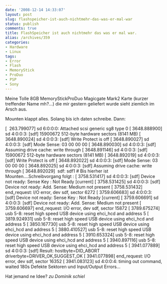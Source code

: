 ```yaml
---
date: '2008-12-14 14:33:07'
layout: post
slug: flashspeicher-ist-auch-nichtmehr-das-was-er-mal-war
status: publish
comments: true
title: FlashSpeicher ist auch nichtmehr das was er mal war.
alias: /archives/359
categories:
- Hardware
- Linux
tags:
- Error
- Flash
- MemoryStick
- ProDuo
- PSP
- Sony
---
```


Meine Tolle 8GB MemoryStickProDuo Magicgate Mark2 Karte (kurzer treffender Name mh?...) die mir gestern geliefert wurde sieht ziemlich im Arsch aus.

Mounten klappt alles. Solang bis ich daten schreibe. Dann:

[  263.799077] sd 6:0:0:0: Attached scsi generic sg8 type 0
[ 3648.888900] sd 4:0:0:3: [sdf] 15900672 512-byte hardware sectors (8141 MB)
[ 3648.890024] sd 4:0:0:3: [sdf] Write Protect is off
[ 3648.890027] sd 4:0:0:3: [sdf] Mode Sense: 03 00 00 00
[ 3648.890030] sd 4:0:0:3: [sdf] Assuming drive cache: write through
[ 3648.891146] sd 4:0:0:3: [sdf] 15900672 512-byte hardware sectors (8141 MB)
[ 3648.892019] sd 4:0:0:3: [sdf] Write Protect is off
[ 3648.892022] sd 4:0:0:3: [sdf] Mode Sense: 03 00 00 00
[ 3648.892025] sd 4:0:0:3: [sdf] Assuming drive cache: write through
[ 3648.892029]  sdf: sdf1 # Bis hierher ist Mounten....Schreibvorgang folgt :
[ 3758.531417] sd 4:0:0:3: [sdf] Device not ready: Sense Key : Not Ready [current]
[ 3758.531425] sd 4:0:0:3: [sdf] Device not ready: Add. Sense: Medium not present
[ 3758.531432] end_request: I/O error, dev sdf, sector 6272
[ 3759.606683] sd 4:0:0:3: [sdf] Device not ready: Sense Key : Not Ready [current]
[ 3759.606691] sd 4:0:0:3: [sdf] Device not ready: Add. Sense: Medium not present
[ 3759.606697] end_request: I/O error, dev sdf, sector 15872
[ 3789.675274] usb 5-8: reset high speed USB device using ehci_hcd and address 5
[ 3819.924931] usb 5-8: reset high speed USB device using ehci_hcd and address 5
[ 3850.167730] usb 5-8: reset high speed USB device using ehci_hcd and address 5
[ 3880.410527] usb 5-8: reset high speed USB device using ehci_hcd and address 5
[ 3910.653324] usb 5-8: reset high speed USB device using ehci_hcd and address 5
[ 3940.897116] usb 5-8: reset high speed USB device using ehci_hcd and address 5
[ 3941.077889] sd 4:0:0:3: [sdf] Result: hostbyte=DID_ABORT driverbyte=DRIVER_OK,SUGGEST_OK
[ 3941.077898] end_request: I/O error, dev sdf, sector 16352
[ 3941.083123] sd 4:0:0:4: timing out command, waited 180s
Defekte Sektoren und Input/Output Errors...

Hat jemand ne Idee? *zu Dominik schiel*
